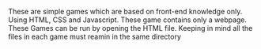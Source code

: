 These are simple games which are based on front-end knowledge only. Using HTML, CSS and Javascript. These game contains only a webpage. These Games can be run by opening the HTML file. Keeping in mind all the files in each game must reamin in the same directory
